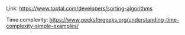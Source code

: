 Link: https://www.toptal.com/developers/sorting-algorithms

Time complexity: https://www.geeksforgeeks.org/understanding-time-complexity-simple-examples/
